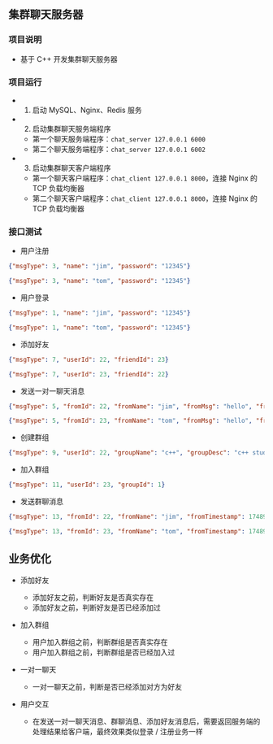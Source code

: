## 集群聊天服务器

### 项目说明

- 基于 C++ 开发集群聊天服务器

### 项目运行

- 1. 启动 MySQL、Nginx、Redis 服务

- 2. 启动集群聊天服务端程序
    - 第一个聊天服务端程序：`chat_server 127.0.0.1 6000`
    - 第二个聊天服务端程序：`chat_server 127.0.0.1 6002`

- 3. 启动集群聊天客户端程序
    - 第一个聊天客户端程序：`chat_client 127.0.0.1 8000`，连接 Nginx 的 TCP 负载均衡器
    - 第二个聊天客户端程序：`chat_client 127.0.0.1 8000`，连接 Nginx 的 TCP 负载均衡器

### 接口测试

- 用户注册

``` json
{"msgType": 3, "name": "jim", "password": "12345"}

{"msgType": 3, "name": "tom", "password": "12345"}
```

- 用户登录

``` json
{"msgType": 1, "name": "jim", "password": "12345"}

{"msgType": 1, "name": "tom", "password": "12345"}
```

- 添加好友

``` json
{"msgType": 7, "userId": 22, "friendId": 23}

{"msgType": 7, "userId": 23, "friendId": 22}
```

- 发送一对一聊天消息

``` json
{"msgType": 5, "fromId": 22, "fromName": "jim", "fromMsg": "hello", "fromTimestamp": 1748926809683, "toId": 23}

{"msgType": 5, "fromId": 23, "fromName": "tom", "fromMsg": "hello", "fromTimestamp": 1748926809785, "toId": 22}
```

- 创建群组

``` json
{"msgType": 9, "userId": 22, "groupName": "c++", "groupDesc": "c++ study"}
```

- 加入群组

``` json
{"msgType": 11, "userId": 23, "groupId": 1}
```

- 发送群聊消息

``` json
{"msgType": 13, "fromId": 22, "fromName": "jim", "fromTimestamp": 1748926809683, "groupId": 1, "groupMsg": "go to study c++"}

{"msgType": 13, "fromId": 23, "fromName": "tom", "fromTimestamp": 1748926809383, "groupId": 1, "groupMsg": "go to study rust"}
```

## 业务优化

- 添加好友
    - 添加好友之前，判断好友是否真实存在
    - 添加好友之前，判断好友是否已经添加过

- 加入群组
    - 用户加入群组之前，判断群组是否真实存在
    - 用户加入群组之前，判断群组是否已经加入过

- 一对一聊天
    - 一对一聊天之前，判断是否已经添加对方为好友

- 用户交互
    - 在发送一对一聊天消息、群聊消息、添加好友消息后，需要返回服务端的处理结果给客户端，最终效果类似登录 / 注册业务一样
